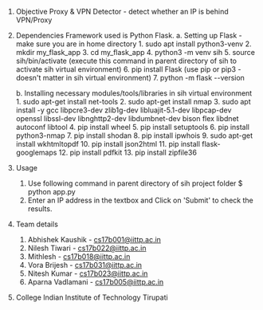 1. Objective
	Proxy & VPN Detector - detect whether an IP is behind VPN/Proxy

2. Dependencies
	Framework used is Python Flask. 
	a. Setting up Flask - make sure you are in home directory
		1. sudo apt install python3-venv
		2. mkdir my_flask_app
		3. cd my_flask_app
		4. python3 -m venv sih
		5. source sih/bin/activate (execute this command in parent directory of sih to activate sih virtual environment)
		6. pip install Flask (use pip or pip3 - doesn't matter in sih virtual environment)
		7. python -m flask --version

	b. Installing necessary modules/tools/libraries in sih virtual environment
		1. sudo apt-get install net-tools
		2. sudo apt-get install nmap
		3. sudo apt install -y gcc libpcre3-dev zlib1g-dev libluajit-5.1-dev libpcap-dev openssl libssl-dev libnghttp2-dev libdumbnet-dev bison flex libdnet autoconf libtool
		4. pip install wheel
		5. pip install setuptools
		6. pip install python3-nmap
		7. pip install shodan
		8. pip install ipwhois
		9. sudo apt-get install wkhtmltopdf
		10. pip install json2html
		11. pip install flask-googlemaps
		12. pip install pdfkit
		13. pip install zipfile36

3. Usage
	1. Use following command in parent directory of sih project folder
		$ python app.py
	2. Enter an IP address in the textbox and Click on 'Submit' to check the results.

4. Team details
	1. Abhishek Kaushik - cs17b001@iittp.ac.in
	2. Nilesh Tiwari - cs17b022@iittp.ac.in
	3. Mithlesh - cs17b018@iittp.ac.in
	4. Vora Brijesh - cs17b031@iittp.ac.in
	5. Nitesh Kumar - cs17b023@iittp.ac.in
	6. Aparna Vadlamani - cs17b005@iittp.ac.in

5. College
	Indian Institute of Technology Tirupati
